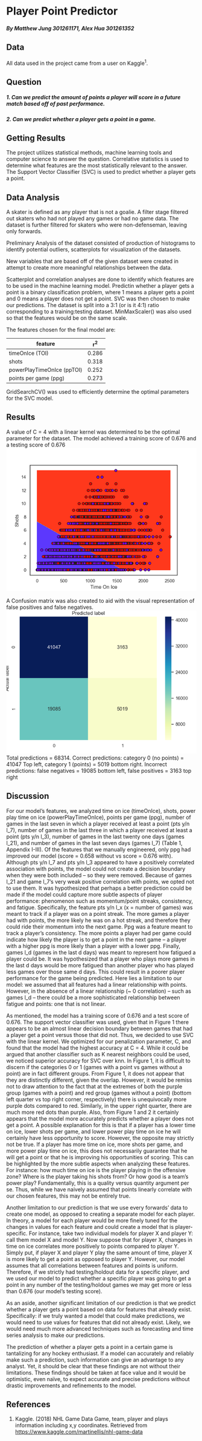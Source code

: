 # Player Point Predictor

##### By Matthew Jung 301261171, Alex Hua 301261352

## Data

All data used in the project came from a user on Kaggle<sup>1</sup>.

## Question

##### 1. Can we predict the amount of points a player will score in a future match based off of past performance.

##### 2. Can we predict whether a player gets a point in a game.

## Getting Results

The project utilizes statistical methods, machine learning tools and computer science to answer the question. Correlative statistics is used to determine what features are the most statistically relevant to the answer. The Support Vector Classifier (SVC) is used to predict whether a player gets a point.

## Data Analysis

A skater is defined as any player that is not a goalie. A filter stage filtered out skaters who had not played any games or had no game data. The dataset is further filtered for skaters who were non-defenseman, leaving only forwards.

Preliminary Analysis of the dataset consisted of production of histograms to identify potential outliers, scatterplots for visualization of the datasets.

New variables that are based off of the given dataset were created in attempt to create more meaningful relationships between the data.

Scatterplot and correlation analyses are done to identify which features are to be used in the machine learning model. Predictin whether a player gets a point is a binary classification problem, where 1 means a player gets a point and 0 means a player does not get a point. SVC was then chosen to make our predictions. The dataset is split into a 3:1 (or is it 4:1) ratio corresponding to a training:testing dataset. MinMaxScaler() was also used so that the features would be on the same scale.

The features chosen for the final model are:

| feature | r<sup>2</sup> |
| ------ | ------ |
| timeOnIce (TOI) | 0.286 |
| shots | 0.318 | 
| powerPlayTimeOnIce (ppTOI) | 0.252 | 
| points per game (ppg) | 0.273 | 

GridSearchCV() was used to efficiently determine the optimal parameters for the SVC model. 

## Results

A value of C = 4 with a linear kernel was determined to be the optimal parameter for the dataset. The model achieved a training score of 0.676 and a testing score of 0.676 ![Visual Representation of SVC model with C=4 and kernel = linear. Training Score = 0.676, testing score = 0.676](/model.png)

A Confusion matrix was also created to aid with the visual representation of false positives and false negatives.![Confusion Matrix using the SVC model](/confusion_matrix.png)
Total predictions = 68314. Correct predictions: category 0 (no points) = 41047 Top left, category 1 (points) = 5019 bottom right. Incorrect predictions: false negatives = 19085 bottom left, false positives = 3163 top right 

## Discussion

For our model’s features, we analyzed time on ice (timeOnIce), shots, power play time on ice (powerPlayTimeOnIce), points per game (ppg), number of games in the last seven in which a player received at least a point (pts y/n l_7), number of games in the last three in which a player received at least a point (pts y/n l_3), number of games in the last twenty one days (games l_21), and number of games in the last seven days (games l_7) (Table 1, Appendix I-III). Of the features that we manually engineered, only ppg had improved our model (score = 0.658 without vs score = 0.676 with). Although pts y/n l_7 and pts y/n l_3 appeared to have a positively correlated association with points, the model could not create a decision boundary when they were both included – so they were removed. Because of games l_21 and game l_7’s very weak positive correlation with points, we opted not to use them. It was hypothesized that perhaps a better prediction could be made if the model could capture more subtle aspects of player performance: phenomenon such as momentum/point streaks, consistency, and fatigue. Specifically, the feature pts y/n l_x (x = number of games) was meant to track if a player was on a point streak. The more games a player had with points, the more likely he was on a hot streak, and therefore they could ride their momentum into the next game. Ppg was a feature meant to track a player’s consistency. The more points a player had per game could indicate how likely the player is to get a point in the next game – a player with a higher ppg is more likely than a player with a lower ppg. Finally, games l_d (games in the last d days) was meant to represent how fatigued a player could be. It was hypothesized that a player who plays more games in the last d days would be more fatigued than another player who has played less games over those same d days. This could result in a poorer player performance for the game being predicted. 
Here lies a limitation to our model: we assumed that all features had a linear relationship with points. However, in the absence of a linear relationship (~ 0 correlation) – such as games l_d – there could be a more sophisticated relationship between fatigue and points: one that is not linear. 

As mentioned, the model has a training score of 0.676 and a test score of 0.676. The support vector classifier was used, given that in Figure 1 there appears to be an almost linear decision boundary between games that had a player get a point versus those that did not. Thus, we decided to use SVC with the linear kernel. We optimized for our penalization parameter, C, and found that the model had the highest accuracy at C = 4. While it could be argued that another classifier such as K nearest neighbors could be used, we noticed superior accuracy for SVC over knn. In Figure 1, it is difficult to discern if the categories 0 or 1 (games with a point vs games without a point) are in fact different groups. From Figure 1, it does not appear that they are distinctly different, given the overlap. However, it would be remiss not to draw attention to the fact that at the extremes of both the purple group (games with a point) and red group (games without a point) (bottom left quarter vs top right corner, respectively) there is unequivocally more purple dots compared to red. Similarly, in the upper right quarter, there are much more red dots than purple. Also, from Figure 1 and 2 it certainly appears that the model more accurately predicts whether a player does not get a point. A possible explanation for this is that if a player has a lower time on ice, lower shots per game, and lower power play time on ice he will certainly have less opportunity to score. However, the opposite may strictly not be true. If a player has more time on ice, more shots per game, and more power play time on ice, this does not necessarily guarantee that he will get a point or that he is improving his opportunities of scoring. This can be highlighted by the more subtle aspects when analyzing these features. For instance: how much time on ice is the player playing in the offensive zone? Where is the player taking his shots from? Or how good is a team’s power play? Fundamentally, this is a quality versus quantity argument per se. Thus, while we have naively assumed that points linearly correlate with our chosen features, this may not be entirely true.

Another limitation to our prediction is that we use every forwards’ data to create one model, as opposed to creating a separate model for each player. In theory, a model for each player would be more finely tuned for the changes in values for each feature and could create a model that is player-specific. For instance, take two individual models for player X and player Y: call them model X and model Y. Now suppose that for player X, changes in time on ice correlates more positively to points compared to player Y. Simply put, if player X and player Y play the same amount of time, player X is more likely to get a point as opposed to player Y. However, our model assumes that all correlations between features and points is uniform. Therefore, if we strictly had testing/holdout data for a specific player, and we used our model to predict whether a specific player was going to get a point in any number of the testing/holdout games we may get more or less than 0.676 (our model’s testing score).

As an aside, another significant limitation of our prediction is that we predict whether a player gets a point based on data for features that already exist. Specifically: if we truly wanted a model that could make predictions, we would need to use values for features that did not already exist. Likely, we would need much more advanced techniques such as forecasting and time series analysis to make our predictions. 

The prediction of whether a player gets a point in a certain game is tantalizing for any hockey enthusiast. If a model can accurately and reliably make such a prediction, such information can give an advantage to any analyst. Yet, it should be clear that these findings are not without their limitations. These findings should be taken at face value and it would be optimistic, even naïve, to expect accurate and precise predictions without drastic improvements and refinements to the model.

## References

1.	Kaggle. (2018) NHL Game Data Game, team, player and plays information including x,y coordinates. Retrieved from https://www.kaggle.com/martinellis/nhl-game-data
